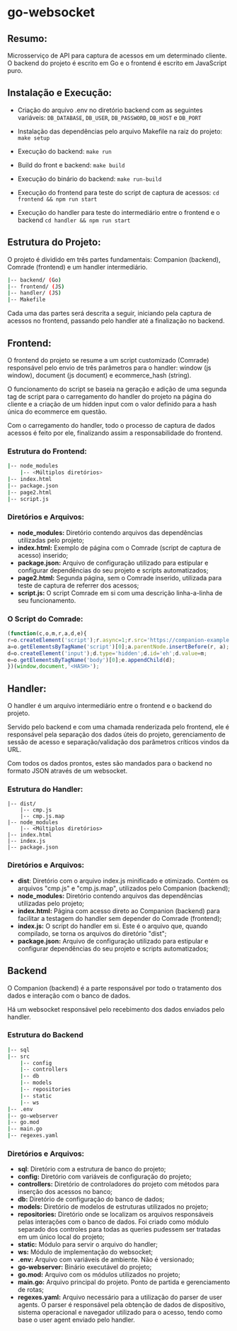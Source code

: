# go-websocket

## Resumo:
Microsserviço de API para captura de acessos em um determinado cliente. O backend do projeto é escrito em Go e o frontend é escrito em JavaScript puro.

## Instalação e Execução:
- Criação do arquivo .env no diretório backend com as seguintes variáveis: `DB_DATABASE`, `DB_USER`, `DB_PASSWORD`, `DB_HOST` e `DB_PORT`

- Instalação das dependências pelo arquivo Makefile na raiz do projeto:
`make setup`

- Execução do backend:
`make run`

- Build do front e backend:
`make build`

- Execução do binário do backend:
`make run-build`

- Execução do frontend para teste do script de captura de acessos:
`cd frontend && npm run start`

- Execução do handler para teste do intermediário entre o frontend e o backend
`cd handler && npm run start`

## Estrutura do Projeto:
O projeto é dividido em três partes fundamentais: Companion (backend), Comrade (frontend) e um handler intermediário.

```bash
|-- backend/ (Go)
|-- frontend/ (JS)
|-- handler/ (JS)
|-- Makefile
```

Cada uma das partes será descrita a seguir, iniciando pela captura de acessos no frontend, passando pelo handler até a finalização no backend.

## Frontend:
O frontend do projeto se resume a um script customizado (Comrade) responsável pelo envio de três parâmetros para o handler: window (js window), document (js document) e ecommerce_hash (string).

O funcionamento do script se baseia na geração e adição de uma segunda tag de script para o carregamento do handler do projeto na página do cliente e a criação de um hidden input com o valor definido para a hash única do ecommerce em questão.

Com o carregamento do handler, todo o processo de captura de dados acessos é feito por ele, finalizando assim a responsabilidade do frontend.

### Estrutura do Frontend:

```bash
|-- node_modules
    |-- <Múltiplos diretórios>
|-- index.html
|-- package.json
|-- page2.html
|-- script.js
```

### Diretórios e Arquivos:
- **node_modules:** Diretório contendo arquivos das dependências utilizadas pelo projeto;
- **index.html:** Exemplo de página com o Comrade (script de captura de acesso) inserido;
- **package.json:** Arquivo de configuração utilizado para estipular e configurar dependências do seu projeto e scripts automatizados;
- **page2.html:** Segunda página, sem o Comrade inserido, utilizada para teste de captura de referrer dos acessos;
- **script.js:** O script Comrade em si com uma descrição linha-a-linha de seu funcionamento.

### O Script do Comrade:

```javascript
(function(c,o,m,r,a,d,e){
r=o.createElement('script');r.async=1;r.src='https://companion-example.com/cmp'+c.location.search;
a=o.getElementsByTagName('script')[0];a.parentNode.insertBefore(r, a);
d=o.createElement('input');d.type='hidden';d.id='eh';d.value=m;
e=o.getElementsByTagName('body')[0];e.appendChild(d);
})(window,document,'<HASH>');
```

## Handler:
O handler é um arquivo intermediário entre o frontend e o backend do projeto.

Servido pelo backend e com uma chamada renderizada pelo frontend, ele é responsável pela separação dos dados úteis do projeto, gerenciamento de sessão de acesso e separação/validação dos parâmetros críticos vindos da URL.

Com todos os dados prontos, estes são mandados para o backend no formato JSON através de um websocket.

### Estrutura do Handler:

```
|-- dist/
    |-- cmp.js
    |-- cmp.js.map
|-- node_modules
    |-- <Múltiplos diretórios>
|-- index.html
|-- index.js
|-- package.json
```

### Diretórios e Arquivos:
- **dist**: Diretório com o arquivo index.js minificado e otimizado. Contém os arquivos "cmp.js" e "cmp.js.map", utilizados pelo Companion (backend);
- **node_modules:** Diretório contendo arquivos das dependências utilizadas pelo projeto;
- **index.html:** Página com acesso direto ao Companion (backend) para facilitar a testagem do handler sem depender do Comrade (frontend);
- **index.js:** O script do handler em si. Este é o arquivo que, quando compilado, se torna os arquivos do diretório "dist";
- **package.json:** Arquivo de configuração utilizado para estipular e configurar dependências do seu projeto e scripts automatizados;

## Backend
O Companion (backend) é a parte responsável por todo o tratamento dos dados e interação com o banco de dados.

Há um websocket responsável pelo recebimento dos dados enviados pelo handler.

### Estrutura do Backend

```bash
|-- sql
|-- src
    |-- config
    |-- controllers
    |-- db
    |-- models
    |-- repositories
    |-- static
    |-- ws
|-- .env
|-- go-webserver
|-- go.mod
|-- main.go
|-- regexes.yaml
```

### Diretórios e Arquivos:

- **sql**: Diretório com a estrutura de banco do projeto;
- **config:** Diretório com variáveis de configuração do projeto;
- **controllers:** Diretório de controladores do projeto com métodos para inserção dos acessos no banco;
- **db:** Diretório de configuração do banco de dados;
- **models:** Diretório de modelos de estruturas utilizados no projeto;
- **repositories:** Diretório onde se localizam os arquivos responsáveis pelas interações com o banco de dados. Foi criado como
módulo separado dos controles para todas as queries pudessem ser tratadas em um único local do projeto;
- **static:** Módulo para servir o arquivo do handler;
- **ws:** Módulo de implementação do websocket;
- **.env:** Arquivo com variáveis de ambiente. Não é versionado;
- **go-webserver:** Binário executável do projeto;
- **go.mod:** Arquivo com os módulos utilizados no projeto;
- **main.go:** Arquivo principal do projeto. Ponto de partida e gerenciamento de rotas;
- **regexes.yaml:** Arquivo necessário para a utilização do parser de user agents. O parser é responsável pela obtenção de dados de dispositivo, sistema operacional e navegador utilizado para o acesso, tendo como base o user agent enviado pelo handler.
